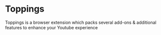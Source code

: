 # Toppings
Toppings is a browser extension which packs several add-ons &amp; additional features to enhance your Youtube experience
